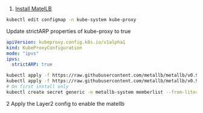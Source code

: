 1. [Install MatelLB](https://metallb.universe.tf/installation/)

```bash
kubectl edit configmap -n kube-system kube-proxy
```

Update strictARP properties of kube-proxy to true  
```yml
apiVersion: kubeproxy.config.k8s.io/v1alpha1
kind: KubeProxyConfiguration
mode: "ipvs"
ipvs:
  strictARP: true
```

```bash
kubectl apply -f https://raw.githubusercontent.com/metallb/metallb/v0.9.5/manifests/namespace.yaml
kubectl apply -f https://raw.githubusercontent.com/metallb/metallb/v0.9.5/manifests/metallb.yaml
# On first install only
kubectl create secret generic -n metallb-system memberlist --from-literal=secretkey="$(openssl rand -base64 128)"
```

2 Apply the Layer2 config to enable the matellb
